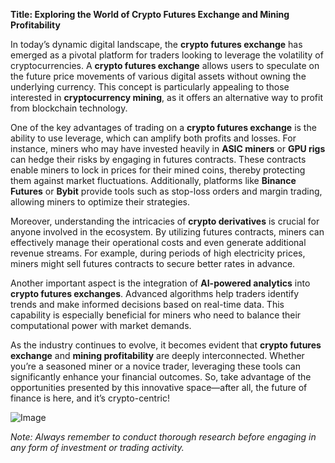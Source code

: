 **Title: Exploring the World of Crypto Futures Exchange and Mining Profitability**

In today’s dynamic digital landscape, the **crypto futures exchange** has emerged as a pivotal platform for traders looking to leverage the volatility of cryptocurrencies. A **crypto futures exchange** allows users to speculate on the future price movements of various digital assets without owning the underlying currency. This concept is particularly appealing to those interested in **cryptocurrency mining**, as it offers an alternative way to profit from blockchain technology.

One of the key advantages of trading on a **crypto futures exchange** is the ability to use leverage, which can amplify both profits and losses. For instance, miners who may have invested heavily in **ASIC miners** or **GPU rigs** can hedge their risks by engaging in futures contracts. These contracts enable miners to lock in prices for their mined coins, thereby protecting them against market fluctuations. Additionally, platforms like **Binance Futures** or **Bybit** provide tools such as stop-loss orders and margin trading, allowing miners to optimize their strategies.

Moreover, understanding the intricacies of **crypto derivatives** is crucial for anyone involved in the ecosystem. By utilizing futures contracts, miners can effectively manage their operational costs and even generate additional revenue streams. For example, during periods of high electricity prices, miners might sell futures contracts to secure better rates in advance.

Another important aspect is the integration of **AI-powered analytics** into **crypto futures exchanges**. Advanced algorithms help traders identify trends and make informed decisions based on real-time data. This capability is especially beneficial for miners who need to balance their computational power with market demands.

As the industry continues to evolve, it becomes evident that **crypto futures exchange** and **mining profitability** are deeply interconnected. Whether you’re a seasoned miner or a novice trader, leveraging these tools can significantly enhance your financial outcomes. So, take advantage of the opportunities presented by this innovative space—after all, the future of finance is here, and it’s crypto-centric! 

![Image](https://github.com/user-attachments/assets/590b50a7-4459-4e76-8a31-559aed223621)

*Note: Always remember to conduct thorough research before engaging in any form of investment or trading activity.*